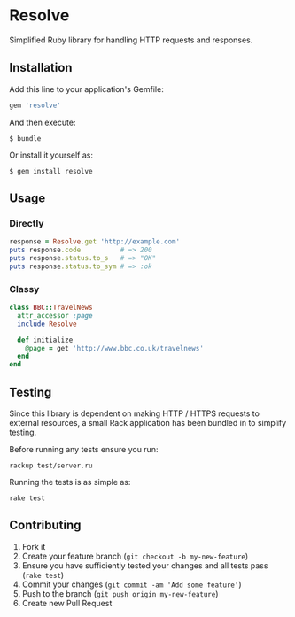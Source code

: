 # Resolve

Simplified Ruby library for handling HTTP requests and responses.

## Installation

Add this line to your application's Gemfile:

```ruby
gem 'resolve'
```

And then execute:

    $ bundle

Or install it yourself as:

    $ gem install resolve

## Usage

### Directly

```ruby
response = Resolve.get 'http://example.com'
puts response.code          # => 200
puts response.status.to_s   # => "OK"
puts response.status.to_sym # => :ok
```

### Classy

```ruby
class BBC::TravelNews
  attr_accessor :page
  include Resolve

  def initialize
    @page = get 'http://www.bbc.co.uk/travelnews'
  end
end
```
## Testing

Since this library is dependent on making HTTP / HTTPS requests to external resources, a small Rack application has been bundled in to simplify testing.

Before running any tests ensure you run:

    rackup test/server.ru

Running the tests is as simple as:

    rake test

## Contributing

1. Fork it
2. Create your feature branch (`git checkout -b my-new-feature`)
3. Ensure you have sufficiently tested your changes and all tests pass (`rake test`)
4. Commit your changes (`git commit -am 'Add some feature'`)
5. Push to the branch (`git push origin my-new-feature`)
6. Create new Pull Request
